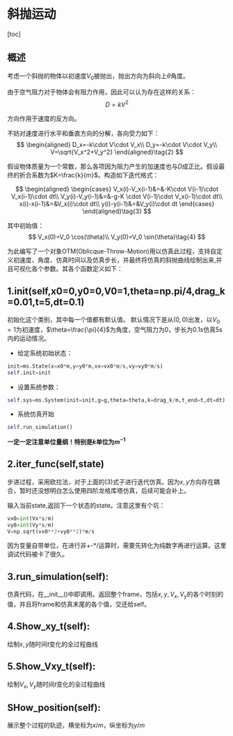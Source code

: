 # 斜抛运动
[toc]
## 概述

考虑一个斜抛的物体以初速度$V_0$被抛出，抛出方向为斜向上$\theta$角度。

由于空气阻力对于物体会有阻力作用，因此可以认为存在这样的关系：
$$
D=k V^2\tag{1}
$$

方向作用于速度的反方向。

不妨对速度进行水平和垂直方向的分解，各向受力如下：
$$
\begin{aligned}
D_x=-k\cdot V\cdot V_x\\
D_y=-k\cdot V\cdot V_y\\
V=\sqrt{V_x^2+V_y^2}
\end{aligned}\tag{2}
$$

假设物体质量为一个常数，那么各项因为阻力产生的加速度也与$D$成正比。假设最终的折合系数为$K=\frac{k}{m}$。构造如下迭代格式：

$$
\begin{aligned}
\begin{cases}
V_x(i)-V_x(i-1)&=&-K\cdot V(i-1)\cdot V_x(i-1)\cdot dt\\
V_y(i)-V_y(i-1)&=&-g-K \cdot V(i-1)\cdot V_x(i-1)\cdot dt\\
x(i)-x(i-1)&=&V_x(i)\cdot dt\\
y(i)-y(i-1)&=&V_y(i)\cdot dt
\end{cases}
\end{aligned}\tag{3}
$$

其中初始值：
$$
V_x(0)=V_0 \cos(\theta)\\
V_y(0)=V_0 \sin(\theta)\tag{4}
$$

为此编写了一个对象OTM(Oblicque-Throw-Motion)用以仿真此过程，支持自定义初速度、角度、仿真时间以及仿真步长，并最终将仿真的斜抛曲线绘制出来,并且可视化各个参数。其各个函数定义如下：

## 1.__init__(self,x0=0,y0=0,V0=1,theta=np.pi/4,drag_k=0.01,t=5,dt=0.1)

初始化这个类别，其中每一个值都有默认值。
默认情况下是从$(0,0)$出发，以$V_0=1$为初速度，$\theta=\frac{\pi}{4}$为角度，空气阻力为0，步长为0.1s仿真5s内的运动情况。

- 给定系统初始状态：
```python
init=ms.State(x=x0*m,y=y0*m,vx=vx0*m/s,vy=vy0*m/s)
self.init=init
```
- 设置系统参数：
```python
self.sys=ms.System(init=init,g=g,theta=theta,k=drag_k/m,t_end=t,dt=dt)
```
- 系统仿真开始
```python
self.run_simulation()
```
**一定一定注意单位量纲！特别是$k$单位为$m^{-1}$**

## 2.iter_func(self,state)

步进过程，采用欧拉法，对于上面的(3)式子进行迭代仿真。因为$x,y$方向存在耦合，暂时还没想明白怎么使用四阶龙格库塔仿真，后续可能会补上。

输入当前state,返回下一个状态的state。注意这里有个坑：
```python
vx0=int(Vx*s/m)
vy0=int(Vy*s/m)
V=np.sqrt(vx0**2+vy0**2)*m/s
```
因为变量自带单位，在进行非+-*/运算时，需要先转化为纯数字再进行运算。这里调试代码被卡了很久。

## 3.run_simulation(self):

仿真代码，在__init__()中即调用。返回整个frame，包括$x,y,V_x,V_y$的各个时刻的值，并且将frame和仿真末尾的各个值，交还给self。

## 4.Show_xy_t(self):

绘制$x,y$随时间$t$变化的全过程曲线

## 5.Show_Vxy_t(self):

绘制$V_x,V_y$随时间$t$变化的全过程曲线

## SHow_position(self):

展示整个过程的轨迹，横坐标为$x/m$，纵坐标为$y/m$